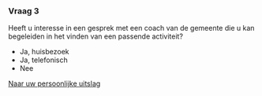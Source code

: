 
### Vraag 3

Heeft u interesse in een gesprek met een coach van de gemeente die u kan begeleiden in het vinden van een passende activiteit?

 - Ja, huisbezoek
 - Ja, telefonisch
 - Nee

[Naar uw persoonlijke uitslag](./Uitslag)
